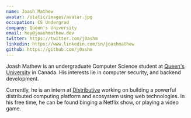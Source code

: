 ```yaml
---
name: Joash Mathew
avatar: /static/images/avatar.jpg
occupation: CS Undergrad
company: Queen's University
email: hey@joashmathew.dev
twitter: https://twitter.com/j0ashm
linkedin: https://www.linkedin.com/in/joashmathew
github: https://github.com/j0ashm
---
```


Joash Mathew is an undergraduate Computer Science student at [Queen's University](https://cs.queensu.ca) in Canada. His interests lie in computer security, and backend development.

Currently, he is an intern at [Distributive](https://distributive.network) working on building a powerful distributed computing platform and ecosystem using web technologies. In his free time, he can be found binging a Netflix show, or playing a video game.
